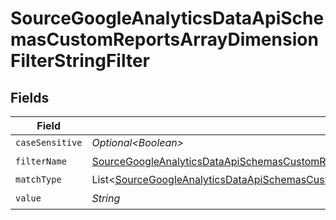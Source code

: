 # SourceGoogleAnalyticsDataApiSchemasCustomReportsArrayDimensionFilterStringFilter


## Fields

| Field                                                                                                                                                                                                                            | Type                                                                                                                                                                                                                             | Required                                                                                                                                                                                                                         | Description                                                                                                                                                                                                                      |
| -------------------------------------------------------------------------------------------------------------------------------------------------------------------------------------------------------------------------------- | -------------------------------------------------------------------------------------------------------------------------------------------------------------------------------------------------------------------------------- | -------------------------------------------------------------------------------------------------------------------------------------------------------------------------------------------------------------------------------- | -------------------------------------------------------------------------------------------------------------------------------------------------------------------------------------------------------------------------------- |
| `caseSensitive`                                                                                                                                                                                                                  | *Optional\<Boolean>*                                                                                                                                                                                                             | :heavy_minus_sign:                                                                                                                                                                                                               | N/A                                                                                                                                                                                                                              |
| `filterName`                                                                                                                                                                                                                     | [SourceGoogleAnalyticsDataApiSchemasCustomReportsArrayDimensionFilterFilterName](../../models/shared/SourceGoogleAnalyticsDataApiSchemasCustomReportsArrayDimensionFilterFilterName.md)                                          | :heavy_check_mark:                                                                                                                                                                                                               | N/A                                                                                                                                                                                                                              |
| `matchType`                                                                                                                                                                                                                      | List\<[SourceGoogleAnalyticsDataApiSchemasCustomReportsArrayDimensionFilterDimensionsFilter2ValidEnums](../../models/shared/SourceGoogleAnalyticsDataApiSchemasCustomReportsArrayDimensionFilterDimensionsFilter2ValidEnums.md)> | :heavy_minus_sign:                                                                                                                                                                                                               | N/A                                                                                                                                                                                                                              |
| `value`                                                                                                                                                                                                                          | *String*                                                                                                                                                                                                                         | :heavy_check_mark:                                                                                                                                                                                                               | N/A                                                                                                                                                                                                                              |